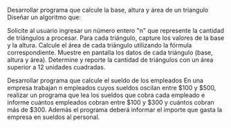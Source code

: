 Desarrollar programa que calcule la base, altura y área de un triangulo
Diseñar un algoritmo que:

Solicite al usuario ingresar un número entero "n" que represente la cantidad de triángulos a procesar.
Para cada triángulo, capture los valores de la base y la altura.
Calcule el área de cada triángulo utilizando la fórmula correspondiente.
Muestre en pantalla los datos de cada triángulo (base, altura y área).
Determine y reporte la cantidad de triángulos con un área superior a 12 unidades cuadradas.



Desarrollar programa que calcule el sueldo de los empleados
En una empresa trabajan n empleados cuyos sueldos oscilan entre $100 y $500, realizar un programa que lea los sueldos que cobra cada empleado e informe cuántos empleados cobran entre $100 y $300 y cuántos cobran más de $300. Además el programa deberá informar el importe que gasta la empresa en sueldos al personal.
